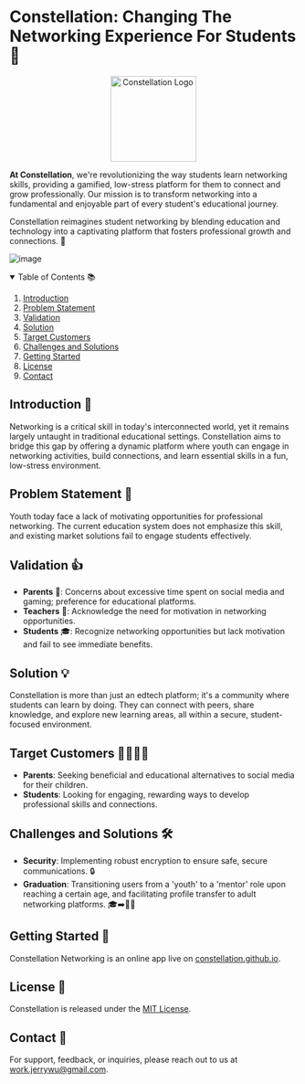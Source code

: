 # Constellation: Changing The Networking Experience For Students 🌌
<p align="center">
  <img src="http://constellation.iamjerryhu.info/assets/img/icon.png" alt="Constellation Logo" width="150" height="150">
</p>

**At Constellation**, we're revolutionizing the way students learn networking skills, providing a gamified, low-stress platform for them to connect and grow professionally. Our mission is to transform networking into a fundamental and enjoyable part of every student's educational journey.

Constellation reimagines student networking by blending education and technology into a captivating platform that fosters professional growth and connections. 🚀

![image](https://github.com/ConstellationNetworking/ConstellationNetworking.github.io/assets/56012931/06bb0306-28d7-42f2-999b-adf25e73d0a1)

<details open><summary>Table of Contents 📚</summary>

1. [Introduction](https://github.com/ConstellationNetworking/ConstellationNetworking.github.io/blob/#introduction-)
2. [Problem Statement](https://github.com/ConstellationNetworking/ConstellationNetworking.github.io#problem-statement-)
3. [Validation](https://github.com/ConstellationNetworking/ConstellationNetworking.github.io#validation-)
4. [Solution](https://github.com/ConstellationNetworking/ConstellationNetworking.github.io#solution-)
5. [Target Customers](https://github.com/ConstellationNetworking/ConstellationNetworking.github.io#target-customers-)
6. [Challenges and Solutions](https://github.com/ConstellationNetworking/ConstellationNetworking.github.io#challenges-and-solutions-%EF%B8%8F)
7. [Getting Started](https://github.com/ConstellationNetworking/ConstellationNetworking.github.io#getting-started-)
8. [License](https://github.com/ConstellationNetworking/ConstellationNetworking.github.io#license-)
9. [Contact](https://github.com/ConstellationNetworking/ConstellationNetworking.github.io#contact-)

</details>

## Introduction 🌟

Networking is a critical skill in today's interconnected world, yet it remains largely untaught in traditional educational settings. Constellation aims to bridge this gap by offering a dynamic platform where youth can engage in networking activities, build connections, and learn essential skills in a fun, low-stress environment.

## Problem Statement 🤔

Youth today face a lack of motivating opportunities for professional networking. The current education system does not emphasize this skill, and existing market solutions fail to engage students effectively.

## Validation 👍

- **Parents** 🏡: Concerns about excessive time spent on social media and gaming; preference for educational platforms.
- **Teachers** 🏫: Acknowledge the need for motivation in networking opportunities.
- **Students** 🎓: Recognize networking opportunities but lack motivation and fail to see immediate benefits.

## Solution 💡

Constellation is more than just an edtech platform; it's a community where students can learn by doing. They can connect with peers, share knowledge, and explore new learning areas, all within a secure, student-focused environment.

## Target Customers 👨‍👩‍👧‍👦

- **Parents**: Seeking beneficial and educational alternatives to social media for their children.
- **Students**: Looking for engaging, rewarding ways to develop professional skills and connections.

## Challenges and Solutions 🛠️

- **Security**: Implementing robust encryption to ensure safe, secure communications. 🔒
- **Graduation**: Transitioning users from a 'youth' to a 'mentor' role upon reaching a certain age, and facilitating profile transfer to adult networking platforms. 🎓➡️🧑‍💼

## Getting Started 🚀
Constellation Networking is an online app live on [constellation.github.io](constellation.github.io).

## License 📄
Constellation is released under the [MIT License](LICENSE).

## Contact 📧
For support, feedback, or inquiries, please reach out to us at [work.jerrywu@gmail.com](mailto:work.jerrywu@gmail.com).
